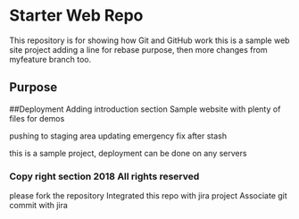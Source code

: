 # Starter Web Repo

This repository is for showing how Git and GitHub work
this is a sample web site project
adding a line for rebase purpose, then more changes from myfeature branch too.
## Purpose
##Deployment
Adding introduction section 
Sample website with plenty of files for demos

pushing to staging area
updating emergency fix after stash 

this is a sample project, deployment can be done on any servers
### Copy right section 2018 All rights reserved

please fork the repository
Integrated this repo with jira project
Associate git commit with jira
